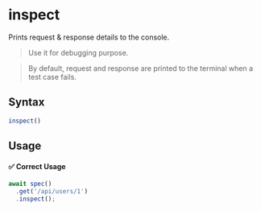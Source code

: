 # inspect

Prints request & response details to the console.

> Use it for debugging purpose.

> By default, request and response are printed to the terminal when a test case fails.

## Syntax

```js
inspect()
```

## Usage

#### ✅  Correct Usage

```js
await spec()
  .get('/api/users/1')
  .inspect();
```
